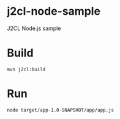 # j2cl-node-sample
J2CL Node.js sample
# Build
```
mvn j2cl:build
```
# Run
```
node target/app-1.0-SNAPSHOT/app/app.js
```
